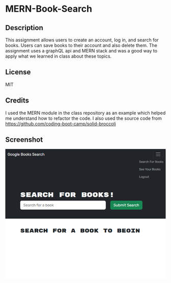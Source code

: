 # MERN-Book-Search

## Description
This assignment allows users to create an account, log in, and search for books. Users can save books to their account and also delete them. The assignment uses a graphQL api and MERN stack and was a good way to apply what we learned in class about these topics.

## License
MIT

## Credits
I used the MERN module in the class repository as an example which helped me understand how to refactor the code.
I also used the source code from https://github.com/coding-boot-camp/solid-broccoli

## Screenshot
![screenshot of webpage](Develop/screenshot/localhost_3000_.png)